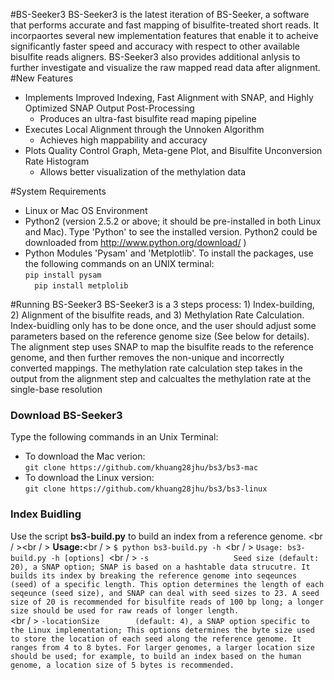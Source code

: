 #BS-Seeker3 
BS-Seeker3 is the latest iteration of BS-Seeker, a software that performs accurate and fast mapping of bisulfite-treated short reads. It incorpaortes several new implementation features that enable it to acheive significantly faster speed and accuracy with respect to other available bisulfite reads aligners. BS-Seeker3 also provides additional anlysis to further investigate and visualize the raw mapped read data after alignment. 
#New Features
* Implements Improved Indexing, Fast Alignment with SNAP, and Highly Optimized SNAP Output Post-Processing
    * Produces an ultra-fast bisulfite read maping pipeline
* Executes Local Alignment through the Unnoken Algorithm
    * Achieves high mappability and accuracy
* Plots Quality Control Graph, Meta-gene Plot, and Bisulfite Unconversion Rate Histogram
    * Allows better visualization of the methylation data

#System Requirements
* Linux or Mac OS Environment
* Python2 (version 2.5.2 or above; it should be pre-installed in both Linux and Mac). Type 'Python' to see the installed version. Python2 could be downloaded from http://www.python.org/download/ )
* Python Modules 'Pysam' and 'Metplotlib'. To install the packages, use the following commands on an UNIX terminal:
<br /> ``` pip install pysam ``` <br /> ```   pip install metplolib ``` <br />

#Running BS-Seeker3
BS-Seeker3 is a 3 steps process: 1) Index-building, 2) Alignment of the bisulfite reads, and 3) Methylation Rate Calculation. Index-buidling only has to be done once, and the user should adjust some parameters based on the reference genome size (See below for details). The alignment step uses SNAP to map the bisulfite reads to the reference genome, and then further removes the non-unique and incorrectly converted mappings. The methylation rate calculation step takes in the output from the alignment step and calcualtes the methylation rate at the single-base resolution

### Download BS-Seeker3
Type the following commands in an Unix Terminal:
* To download the Mac verion:
<br />```git clone https://github.com/khuang28jhu/bs3/bs3-mac ```
* To download the Linux version:
<br />```git clone https://github.com/khuang28jhu/bs3/bs3-linux ```

### Index Buidling
Use the script **bs3-build.py** to build an index from a reference genome. <br / ><br / >
**Usage:**<br / >
```$ python bs3-build.py -h ```<br / >
```Usage: bs3-build.py -h [options] ```<br / >
```-s                   Seed size (default: 20), a SNAP option; SNAP is based on a hashtable data strucutre. It builds its index by breaking the reference genome into seqeunces (seed) of a specific length. This option determines the length of each seqeunce (seed size), and SNAP can deal with seed sizes to 23. A seed size of 20 is recommended for bisulfite reads of 100 bp long; a longer size should be used for raw reads of longer length.                                              ```<br / >
```-locationSize        (default: 4), a SNAP option specific to the Linux implementation; This options determines the byte size used to store the location of each seed along the reference genome. It ranges from 4 to 8 bytes. For larger genomes, a larger location size should be used; for example, to build an index based on the human genome, a location size of 5 bytes is recommended.  ```



